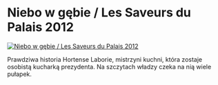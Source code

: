Niebo w gębie / Les Saveurs du Palais 2012 
=============
[![Niebo w gębie / Les Saveurs du Palais 2012 ](http://vidos.pl/images/player.gif)](http://vidos.pl/niebo-w-gebie-les-saveurs-du-palais-2012)

 Prawdziwa historia Hortense Laborie, mistrzyni kuchni, która zostaje osobistą kucharką prezydenta. Na szczytach władzy czeka na nią wiele pułapek.
